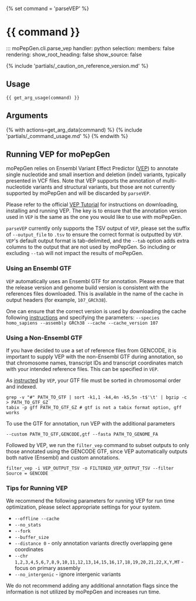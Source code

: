 {% set command = 'parseVEP' %}
# {{ command }}

::: moPepGen.cli.parse_vep
	handler: python
    selection:
      members: false
    rendering:
      show_root_heading: false
      show_source: false

{% include 'partials/_caution_on_reference_version.md' %}

## Usage

```
{{ get_arg_usage(command) }}
```

## Arguments

{% with actions=get_arg_data(command) %}
{% include 'partials/_command_usage.md' %}
{% endwith %}

## Running VEP for moPepGen

moPepGen relies on Ensembl Variant Effect Predictor ([VEP](https://www.ensembl.org/info/docs/tools/vep/index.html)) to annotate single nucleotide and small insertion and deletion (indel) variants, typically presented in VCF files. Note that VEP supports the annotation of multi-nucleotide variants and structural variants, but those are not currently supported by moPepGen and will be discarded by `parseVEP`.

Please refer to the official [VEP Tutorial](https://www.ensembl.org/info/docs/tools/vep/script/vep_tutorial.html) for instructions on downloading, installing and running VEP. The key is to ensure that the annotation version used in `VEP` is the same as the one you would like to use with moPepGen.

`parseVEP` currently only supports the TSV output of `VEP`, please set the suffix of `--output_file` to `.tsv` to ensure the correct format is outputted by `VEP`. `VEP`'s default output format is tab-delimited, and the `--tab` option adds extra columns to the output that are not used by moPepGen. So including or excluding `--tab` will not impact the results of moPepGen.

### Using an Ensembl GTF

`VEP` automatically uses an Ensembl GTF for annotation. Please ensure that the release version and genome build version is consistent with the references files downloaded. This is available in the name of the cache in output headers (for example, `107_GRCh38`).

One can ensure that the correct version is used by downloading the cache following [instructions](https://www.ensembl.org/info/docs/tools/vep/script/vep_cache.html#cache) and specifying the parameters:
`--species homo_sapiens --assembly GRCh38 --cache --cache_version 107`

### Using a Non-Ensembl GTF

If you have decided to use a set of reference files from GENCODE, it is important to supply VEP with the non-Ensembl GTF during annotation, so that chromosome names, transcript IDs and transcript coordinates match with your intended reference files. This can be specified in `VEP`.

As [instructed](https://www.ensembl.org/info/docs/tools/vep/script/vep_cache.html#gff) by `VEP`, your GTF file must be sorted in chromosomal order and indexed.

```
grep -v "#" PATH_TO_GTF | sort -k1,1 -k4,4n -k5,5n -t$'\t' | bgzip -c > PATH_TO_GTF_GZ
tabix -p gff PATH_TO_GTF_GZ # gtf is not a tabix format option, gff works
```

To use the GTF for annotation, run VEP with the additional parameters

```
--custom PATH_TO_GTF,GENCODE,gtf --fasta PATH_TO_GENOME_FA
```

Followed by VEP, we run the `filter_vep` command to subset outputs to only those annotated using the GENCODE GTF, since VEP automatically outputs both native (Ensembl) and custom annotations.

```
filter_vep -i VEP_OUTPUT_TSV -o FILTERED_VEP_OUTPUT_TSV --filter Source = GENCODE
```

### Tips for Running VEP

We recommend the following parameters for running VEP for run time optimization, please select appropriate settings for your system.

- `--offline --cache`
- `--no_stats`
- `--fork`
- `--buffer_size`
- `--distance 0` - only annotation variants directly overlapping gene coordinates
- `--chr 1,2,3,4,5,6,7,8,9,10,11,12,13,14,15,16,17,18,19,20,21,22,X,Y,MT` - focus on primary assembly
- `--no_intergenic` - ignore intergenic variants

We do not recommend adding any additional annotation flags since the information is not utilized by moPepGen and increases run time.
